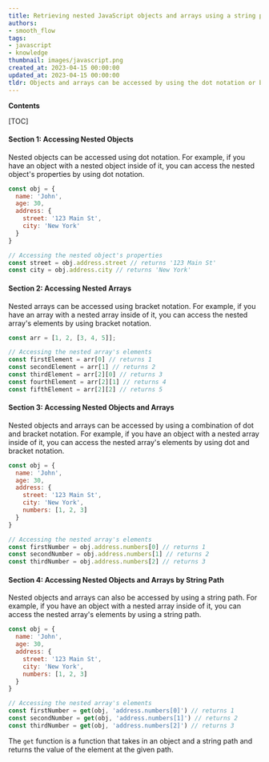 ```yaml
---
title: Retrieving nested JavaScript objects and arrays using a string path
authors:
- smooth_flow
tags:
- javascript
- knowledge
thumbnail: images/javascript.png
created_at: 2023-04-15 00:00:00
updated_at: 2023-04-15 00:00:00
tldr: Objects and arrays can be accessed by using the dot notation or bracket notation to traverse the object`s properties.
---
```


**Contents**

[TOC]

#### Section 1: Accessing Nested Objects

Nested objects can be accessed using dot notation. For example, if you have an object with a nested object inside of it, you can access the nested object's properties by using dot notation.

```javascript
const obj = {
  name: 'John',
  age: 30,
  address: {
    street: '123 Main St',
    city: 'New York'
  }
}

// Accessing the nested object's properties
const street = obj.address.street // returns '123 Main St'
const city = obj.address.city // returns 'New York'
```

#### Section 2: Accessing Nested Arrays

Nested arrays can be accessed using bracket notation. For example, if you have an array with a nested array inside of it, you can access the nested array's elements by using bracket notation.

```javascript
const arr = [1, 2, [3, 4, 5]];

// Accessing the nested array's elements
const firstElement = arr[0] // returns 1
const secondElement = arr[1] // returns 2
const thirdElement = arr[2][0] // returns 3
const fourthElement = arr[2][1] // returns 4
const fifthElement = arr[2][2] // returns 5
```

#### Section 3: Accessing Nested Objects and Arrays

Nested objects and arrays can be accessed by using a combination of dot and bracket notation. For example, if you have an object with a nested array inside of it, you can access the nested array's elements by using dot and bracket notation.

```javascript
const obj = {
  name: 'John',
  age: 30,
  address: {
    street: '123 Main St',
    city: 'New York',
    numbers: [1, 2, 3]
  }
}

// Accessing the nested array's elements
const firstNumber = obj.address.numbers[0] // returns 1
const secondNumber = obj.address.numbers[1] // returns 2
const thirdNumber = obj.address.numbers[2] // returns 3
```

#### Section 4: Accessing Nested Objects and Arrays by String Path

Nested objects and arrays can also be accessed by using a string path. For example, if you have an object with a nested array inside of it, you can access the nested array's elements by using a string path.

```javascript
const obj = {
  name: 'John',
  age: 30,
  address: {
    street: '123 Main St',
    city: 'New York',
    numbers: [1, 2, 3]
  }
}

// Accessing the nested array's elements
const firstNumber = get(obj, 'address.numbers[0]') // returns 1
const secondNumber = get(obj, 'address.numbers[1]') // returns 2
const thirdNumber = get(obj, 'address.numbers[2]') // returns 3
```

The `get` function is a function that takes in an object and a string path and returns the value of the element at the given path.
